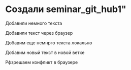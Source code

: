 # Создали seminar_git_hub1" 

Добавили немного текста

Добавили текст через браузер

Добавим еще немнрго текста локально

Добавим новый текст в новой ветке

Рфзрешаем конфликт в браузере
